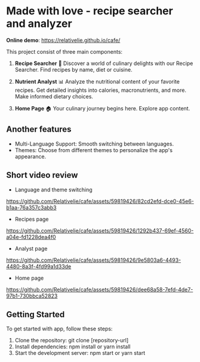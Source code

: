 # Made with love - recipe searcher and analyzer 

**Online demo**: https://relativelie.github.io/cafe/

This project consist of three main components:

1. **Recipe Searcher** 🍳
Discover a world of culinary delights with our Recipe Searcher.
Find recipes by name, diet or cuisine.

2. **Nutrient Analyst** 📊
Analyze the nutritional content of your favorite recipes.
Get detailed insights into calories, macronutrients, and more.
Make informed dietary choices.

3. **Home Page** 🏠
Your culinary journey begins here.
Explore app content.


## Another features
* Multi-Language Support: Smooth switching between languages.
* Themes: Choose from different themes to personalize the app's appearance.

## Short video review
* Language and theme switching

https://github.com/Relativelie/cafe/assets/59819426/82cd2efd-dce0-45e6-b1aa-76a357c3abb3

* Recipes page

https://github.com/Relativelie/cafe/assets/59819426/1292b437-69ef-4560-a04e-fd1228dea4f0

* Analyst page

https://github.com/Relativelie/cafe/assets/59819426/9e5803a6-4493-4480-8a3f-4fd99a1d33de

* Home page

https://github.com/Relativelie/cafe/assets/59819426/dee68a58-7efd-4de7-97b1-730bbca52823


## Getting Started

To get started with app, follow these steps:

1. Clone the repository: git clone [repository-url]
2. Install dependencies: npm install or yarn install
3. Start the development server: npm start or yarn start
